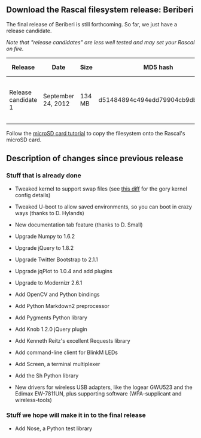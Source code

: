 ## Download the Rascal filesystem release: Beriberi ##

The final release of Beriberi is still forthcoming. So far, we just have a release candidate.

*Note that "release candidates" are less well tested and may set your Rascal on fire.*

<table class="table table-striped table-bordered table-condensed">
    <thead>
        <tr>
            <th>Release</th>
            <th>Date</th>
            <th>Size</th>
            <th>MD5 hash</th>
            <th>Download link</th>
        </tr>
    </thead>
    <tbody>
        <tr>
            <td>Release candidate 1</td>
            <td>September 24, 2012</td>
            <td>134 MB</td>
            <td>d51484894c494edd79904cb9dbe98f65</td>
            <td><a href="/files/rascal-filesystem-beriberi-rc1-2012-09-24.tar.gz">rascal-filesystem-beriberi-rc1-2012-09-24.tar.gz</a></td>
        </tr>
    </tbody>
</table>

Follow the [microSD card tutorial][4] to copy the filesystem onto the Rascal's microSD card.

## Description of changes since previous release ##

### Stuff that is already done ###

* Tweaked kernel to support swap files (see [this diff][1] for the gory kernel config details)
* Tweaked U-boot to allow saved environments, so you can boot in crazy ways (thanks to D. Hylands)

* New documentation tab feature (thanks to D. Small)

* Upgrade Numpy to 1.6.2
* Upgrade jQuery to 1.8.2
* Upgrade Twitter Bootstrap to 2.1.1
* Upgrade jqPlot to 1.0.4 and add plugins
* Upgrade to Modernizr 2.6.1

* Add OpenCV and Python bindings
* Add Python Markdown2 preprocessor
* Add Pygments Python library
* Add Knob 1.2.0 jQuery plugin
* Add Kenneth Reitz's excellent Requests library
* Add command-line client for BlinkM LEDs
* Add Screen, a terminal multiplexer
* Add the Sh Python library

* New drivers for wireless USB adapters, like the Iogear GWU523 and the Edimax EW-7811UN, plus supporting software (WPA-supplicant and wireless-tools)

### Stuff we hope will make it in to the final release ###

* Add Nose, a Python test library

[1]: https://github.com/rascalmicro/linux-2.6/commit/36d70d630a6f732a05bfb91c1c90c0cca86edf6d#.config
[4]: /docs/advanced-tutorial-new-filesystem-onto-microsd-card.html
